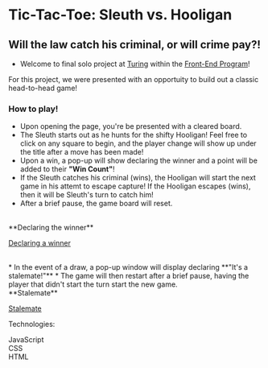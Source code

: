 # Tic-Tac-Toe: Sleuth vs. Hooligan

## Will the law catch his criminal, or will crime pay?!

* Welcome to final solo project at [Turing](https://turing.edu/) within the [Front-End Program](https://frontend.turing.edu/)!

For this project, we were presented with an opportuity to build out a classic head-to-head game!

### How to play!

* Upon opening the page, you're be presented with a cleared board.
* The Sleuth starts out as he hunts for the shifty Hooligan! Feel free to click on any square to begin, and the player change will show up under the title after a move has been made!
* Upon a win, a pop-up will show declaring the winner and a point will be added to their **"Win Count"**!
* If the Sleuth catches his criminal (wins), the Hooligan will start the next game in his attemt to escape capture! If the Hooligan escapes (wins), then it will be Sleuth's turn to catch him!
* After a brief pause, the game board will reset.
<br>
**Declaring the winner**

[Declaring a winner](https://user-images.githubusercontent.com/97558758/165325346-4a02018f-ee67-49aa-9aa0-d99acd836569.mov)

<br>
* In the event of a draw, a pop-up window will display declaring **"It's a stalemate!"**
* The game will then restart after a brief pause, having the player that didn't start the turn start the new game.
<br>
**Stalemate**

[Stalemate](https://user-images.githubusercontent.com/97558758/165327352-91cb3534-4a93-4bd1-a32d-0c44e274e86f.mov)



















Technologies:

JavaScript
<br>
CSS
<br>
HTML

